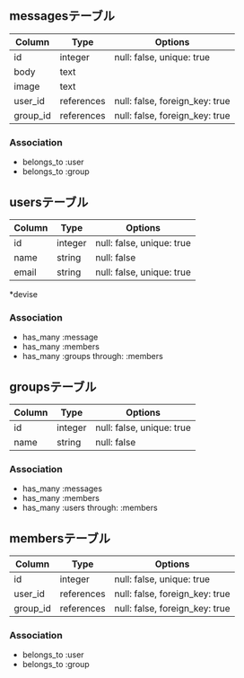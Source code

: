 ## messagesテーブル

|Column|Type|Options|
|------|----|-------|
|id|integer|null: false, unique: true|
|body|text|
|image|text|
|user_id|references|null: false, foreign_key: true|
|group_id|references|null: false, foreign_key: true|

### Association
- belongs_to :user
- belongs_to :group


## usersテーブル

|Column|Type|Options|
|------|----|-------|
|id|integer|null: false, unique: true|
|name|string|null: false|
|email|string|null: false, unique: true|
*devise

### Association
- has_many :message
- has_many :members
- has_many :groups through: :members


## groupsテーブル

|Column|Type|Options|
|------|----|-------|
|id|integer|null: false, unique: true|
|name|string|null: false|

### Association
- has_many :messages
- has_many :members
- has_many :users through: :members


## membersテーブル

|Column|Type|Options|
|------|----|-------|
|id|integer|null: false, unique: true|
|user_id|references|null: false, foreign_key: true|
|group_id|references|null: false, foreign_key: true|

### Association
- belongs_to :user
- belongs_to :group
